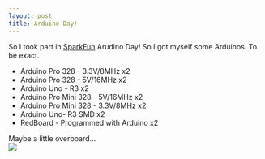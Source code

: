 ```yaml
---
layout: post
title: Arduino Day!
---
```

<p>
So I took part in <a href="http://sparkfun.com">SparkFun</a> Arudino Day! So I got myself some Arduinos. To be exact.

<br />
<ul>
	<li>Arduino Pro 328 - 3.3V/8MHz x2</li>
	<li>Arduino Pro 328 - 5V/16MHz x2</li>
	<li>Arduino Uno - R3 x2</li>
	<li>Arduino Pro Mini 328 - 5V/16MHz x2</li>
	<li>Arduino Pro Mini 328 - 3.3V/8MHz x2</li>
	<li>Arduino Uno- R3 SMD x2</li>
	<li>RedBoard - Programmed with Arduino x2</li>
</ul>
<p>
Maybe a little overboard...<br />

<img src="http://img.lukedubber.com/ArudinoDay/20140528_140731_18.jpg">
</p>
